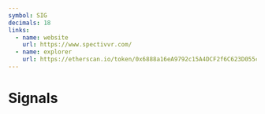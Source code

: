 ```yaml
---
symbol: SIG
decimals: 18
links:
  - name: website
    url: https://www.spectivvr.com/
  - name: explorer
    url: https://etherscan.io/token/0x6888a16eA9792c15A4DCF2f6C623D055c8eDe792
---
```


# Signals
